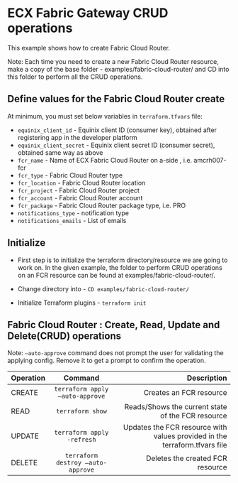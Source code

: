 # ECX Fabric Gateway CRUD operations
This example shows how to create Fabric Cloud Router.

Note: Each time you need to create a new Fabric Cloud Router resource, 
make a copy of the base folder - examples/fabric-cloud-router/ and CD into this folder to perform all the CRUD operations.

## Define values for the Fabric Cloud Router create
At minimum, you must set below variables in `terraform.tfvars` file:
  - `equinix_client_id` - Equinix client ID (consumer key), obtained after
  registering app in the developer platform
  - `equinix_client_secret` - Equinix client secret ID (consumer secret),
  obtained same way as above
  - `fcr_name` - Name of ECX Fabric Cloud Router on a-side , i.e. amcrh007-fcr
  - `fcr_type` - Fabric Cloud Router type
  - `fcr_location` - Fabric Cloud Router location
  - `fcr_project` - Fabric Cloud Router project
  - `fcr_account` - Fabric Cloud Router account
  - `fcr_package` - Fabric Cloud Router package type, i.e. PRO
  - `notifications_type` - notification type
  - `notifications_emails` - List of emails

## Initialize
- First step is to initialize the terraform directory/resource we are going to work on.
In the given example, the folder to perform CRUD operations on an FCR resource can be found at examples/fabric-cloud-router/.

- Change directory into - `CD examples/fabric-cloud-router/`
- Initialize Terraform plugins - `terraform init`

## Fabric Cloud Router : Create, Read, Update and Delete(CRUD) operations
 Note: `–auto-approve` command does not prompt the user for validating the applying config. Remove it to get a prompt to confirm the operation.

| Operation |              Command              |                                                                Description |
|:----------|:---------------------------------:|---------------------------------------------------------------------------:|
| CREATE    |  `terraform apply –auto-approve`  |                                                    Creates an FCR resource |
| READ      |         `terraform show`          |                          Reads/Shows the current state of the FCR resource |
| UPDATE    |    `terraform apply -refresh`     | Updates the FCR resource with values provided in the terraform.tfvars file |
| DELETE    | `terraform destroy –auto-approve` |                                           Deletes the created FCR resource |